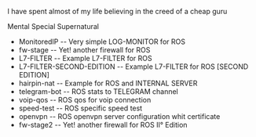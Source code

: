 I have spent almost of my life believing in the creed of a cheap guru

Mental Special Supernatural

- MonitoredIP -- Very simple LOG-MONITOR for ROS
- fw-stage -- Yet! another firewall for ROS
- L7-FILTER -- Example L7-FILTER for ROS
- L7-FILTER-SECOND-EDITION -- Example L7-FILTER for ROS [SECOND EDITION]
- hairpin-nat -- Example for ROS and INTERNAL SERVER 
- telegram-bot -- ROS  stats to TELEGRAM channel
- voip-qos -- ROS qos for voip connection
- speed-test -- ROS specific speed test 
- openvpn -- ROS openvpn server configuration whit certificate 
- fw-stage2 -- Yet! another firewall for ROS II° Edition
